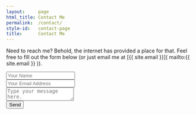 ```yaml
---
layout:     page
html_title: Contact Me
permalink:  /contact/
style-id:   contact-page
title:      Contact Me
---
```


Need to reach me? Behold, the internet has provided a place for that. Feel free to fill out the form below (or just email me at [{{ site.email }}]( mailto:{{ site.email }} )).

<form id="contact-form" action="https://formspree.io/{{ site.email }}" method="POST">
  <div class="form-group">
    <input  type="text"
            name="name"
            placeholder="Your Name"
            class="form-control"
            tabindex="10">
  </div>
  <div class="form-group">
    <input  type="email"
            name="_replyto"
            placeholder="Your Email Address"
            class="form-control"
            tabindex="10">
  </div>
  <div class="form-group">
    <textarea name="message"
              placeholder="Type your message here."
              class="form-control"
              tabindex="10"></textarea>
  </div>

  <input type="submit" value="Send" class="btn btn-primary" tabindex="10">
</form>
